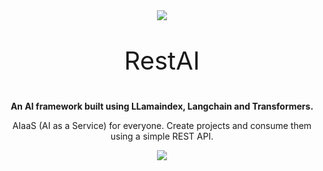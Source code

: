 <div align="center">
  <img src="https://github.com/apocas/restai/blob/master/readme/assets/restai-logo.png"/>
</div>

<p align="center" style="font-size:40px; font-family:-apple-system,BlinkMacSystemFont,Segoe UI,Roboto,Oxygen,Ubuntu,Cantarell,Fira Sans,Droid Sans,Helvetica Neue,sans-serif;">RestAI</p>


<p align="center">
  <strong>An AI framework built using LLamaindex, Langchain and Transformers.</strong>
</p>

<p align="center">
  AIaaS (AI as a Service) for everyone. Create projects and consume them using a simple REST API.
</p>



<div align="center">
  <img src="https://github.com/apocas/restai/blob/master/readme/assets/out.gif"/>
</div>
